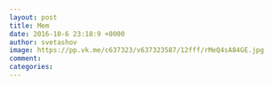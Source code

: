 ```yaml
--- 
layout: post 
title: Mem 
date: 2016-10-6 23:18:9 +0000 
author: svetashov 
image: https://pp.vk.me/c637323/v637323587/12fff/rMeQ4sA84GE.jpg
comment: 
categories: 
---
```

